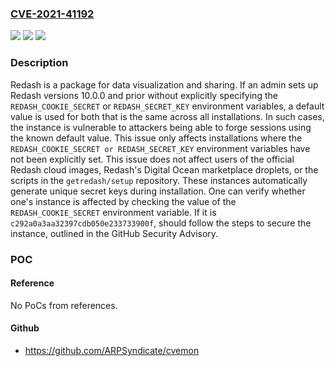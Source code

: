 ### [CVE-2021-41192](https://cve.mitre.org/cgi-bin/cvename.cgi?name=CVE-2021-41192)
![](https://img.shields.io/static/v1?label=Product&message=redash&color=blue)
![](https://img.shields.io/static/v1?label=Version&message=n%2Fa&color=blue)
![](https://img.shields.io/static/v1?label=Vulnerability&message=CWE-1188%3A%20Insecure%20Default%20Initialization%20of%20Resource&color=brighgreen)

### Description

Redash is a package for data visualization and sharing. If an admin sets up Redash versions 10.0.0 and prior without explicitly specifying the `REDASH_COOKIE_SECRET` or `REDASH_SECRET_KEY` environment variables, a default value is used for both that is the same across all installations. In such cases, the instance is vulnerable to attackers being able to forge sessions using the known default value. This issue only affects installations where the `REDASH_COOKIE_SECRET or REDASH_SECRET_KEY` environment variables have not been explicitly set. This issue does not affect users of the official Redash cloud images, Redash's Digital Ocean marketplace droplets, or the scripts in the `getredash/setup` repository. These instances automatically generate unique secret keys during installation. One can verify whether one's instance is affected by checking the value of the `REDASH_COOKIE_SECRET` environment variable. If it is `c292a0a3aa32397cdb050e233733900f`, should follow the steps to secure the instance, outlined in the GitHub Security Advisory.

### POC

#### Reference
No PoCs from references.

#### Github
- https://github.com/ARPSyndicate/cvemon


